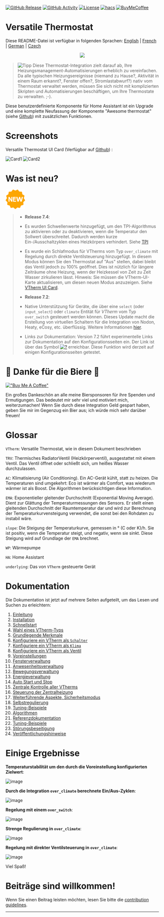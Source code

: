 [![GitHub Release][releases-shield]][releases]
[![GitHub Activity][commits-shield]][commits]
[![License][license-shield]](LICENSE)
[![hacs][hacs_badge]][hacs]
[![BuyMeCoffee][buymecoffeebadge]][buymecoffee]

# Versatile Thermostat

Diese README-Datei ist verfügbar in folgenden
Sprachen: [English](README.md) | [French](README-fr.md) | [German](README-de.md) | [Czech](README-cs.md)

<p align="center">
<img src="https://github.com/jmcollin78/versatile_thermostat/blob/main/images/icon.png" />
</p>

> ![Tipp](images/tips.png) Diese Thermostat-Integration zielt darauf ab, Ihre Heizungsmanagement-Automatisierungen erheblich zu vereinfachen. Da alle typischen Heizungsereignisse (niemand zu Hause?, Aktivität in einem Raum erkannt?, Fenster offen?, Stromlastabwurf?) nativ vom Thermostat verwaltet werden, müssen Sie sich nicht mit komplizierten Skripten und Automatisierungen beschäftigen, um Ihre Thermostate zu verwalten. ;-).

Diese benutzerdefinierte Komponente für Home Assistant ist ein Upgrade und eine komplette Neufassung der Komponente "Awesome thermostat" (siehe [Github](https://github.com/dadge/awesome_thermostat)) mit zusätzlichen Funktionen.

# Screenshots

Versatile Thermostat UI Card (Verfügbar auf [Github](https://github.com/jmcollin78/versatile-thermostat-ui-card)) :

![Card1](https://github.com/jmcollin78/versatile-thermostat-ui-card/raw/master/assets/1.png) ![Card2](https://github.com/jmcollin78/versatile-thermostat-ui-card/raw/master/assets/7.png)

# Was ist neu?
![New](images/new-icon.png)
> * **Release 7.4**:
>
> - Es wurden Schwellenwerte hinzugefügt, um den TPI-Algorithmus zu aktivieren oder zu deaktivieren, wenn die Temperatur den Sollwert überschreitet.
> Dadurch werden kurze Ein-/Ausschaltzyklen eines Heizkörpers verhindert.
>   Siehe [TPI](documentation/de/algorithms.md#the-tpi-algorithm)
>
> - Es wurde ein Schlafmodus für VTherms vom Typ `over_climate` mit Regelung durch direkte Ventilsteuerung hinzugefügt. In diesem Modus können Sie den Thermostat auf "Aus" stellen, dabei bleibt das Ventil jedoch zu 100% geöffnet. Dies ist nützlich für längere Zeiträume ohne Heizung, wenn der Heizkessel von Zeit zu Zeit Wasser zirkulieren lässt. Hinweis: Sie müssen die VTherm-UI-Karte aktualisieren, um diesen neuen Modus anzuzeigen. Siehe [VTherm UI Card](documentation/en/additions.md#versatile-thermostat-ui-card).
>
> * **Release 7.2**:
>
> - Native Unterstützung für Geräte, die über eine `select` (oder `input_select`) oder `climate` Entität für _VTherm_ vom Typ `over_switch` gesteuert werden können. Dieses Update macht die Erstellung von virtuellen Schaltern für die Integration von Nodon, Heaty, eCosy, etc. überflüssig. Weitere Informationen [hier](documentation/de/over-switch.md#command-customization).
>
> - Links zur Dokumentation: Version 7.2 führt experimentelle Links zur Dokumentation auf den Konfigurationsseiten ein. Der Link ist über das Symbol [![?](https://img.icons8.com/color/18/help.png)](https://github.com/jmcollin78/versatile_thermostat/blob/main/documentation/de/over-switch.md#configuration) erreichbar. Diese Funktion wird derzeit auf einigen Konfigurationsseiten getestet.

# 🍻 Danke für die Biere 🍻
[!["Buy Me A Coffee"](https://www.buymeacoffee.com/assets/img/custom_images/orange_img.png)](https://www.buymeacoffee.com/jmcollin78)

Ein großes Dankeschön an alle meine Biersponsoren für ihre Spenden und Ermutigungen. Das bedeutet mir sehr viel und motiviert mich, weiterzumachen! Wenn Sie durch diese Integration Geld gespart haben, geben Sie mir im Gegenzug ein Bier aus; ich würde mich sehr darüber freuen!

# Glossar

  `VTherm`: Versatile Thermostat, wie in diesem Dokument beschrieben

  `TRV`: Thermisches RadiatorVentil (Heizkörperventil), ausgestattet mit einem Ventil. Das Ventil öffnet oder schließt sich, um heißes Wasser durchzulassen.

  `AC`: Klimatisierung (Air Conditioning). Ein AC-Gerät kühlt, statt zu heizen. Die Temperaturen sind umgekehrt: Eco ist wärmer als Comfort, was wiederum wärmer ist als Boost. Die Algorithmen berücksichtigen diese Information.

  `EMA`: Exponentieller gleitender Durchschnitt (Exponential Moving Average). Dient zur Glättung der Temperaturmessungen des Sensors. Er stellt einen gleitenden Durchschnitt der Raumtemperatur dar und wird zur Berechnung der Temperaturkurvensteigung verwendet, die sonst bei den Rohdaten zu instabil wäre.

  `slope`: Die Steigung der Temperaturkurve, gemessen in ° (C oder K)/h. Sie ist positiv, wenn die Temperatur steigt, und negativ, wenn sie sinkt. Diese Steigung wird auf Grundlage der `EMA` brechnet.

  `WP`: Wärmepumpe

  `HA`: Home Assistant

  `underlying`: Das von `VTherm` gesteuerte Gerät

# Dokumentation

Die Dokumentation ist jetzt auf mehrere Seiten aufgeteilt, um das Lesen und Suchen zu erleichtern:
1. [Einleitung](documentation/de/presentation.md)
2. [Installation](documentation/de/installation.md)
3. [Schnellstart](documentation/de/quick-start.md)
4. [Wahl eines VTherm-Typs](documentation/de/creation.md)
5. [Grundlegende Merkmale](documentation/de/base-attributes.md)
6. [Konfiguriere ein VTherm als `Schalter`](documentation/de/over-switch.md)
7. [Konfiguriere ein VTherm als `Klima`](documentation/de/over-climate.md)
8. [Konfiguriere ein VTherm als Ventil](documentation/de/over-valve.md)
9. [Voreinstellungen](documentation/de/feature-presets.md)
10. [Fensterverwaltung](documentation/de/feature-window.md)
11. [Anwesenheitsverwaltung](documentation/de/feature-presence.md)
12. [Bewegungsverwaltung](documentation/de/feature-motion.md)
13. [Energieverwaltung](documentation/de/feature-power.md)
14. [Auto Start und Stop](documentation/de/feature-auto-start-stop.md)
15. [Zentrale Kontrolle aller VTherms](documentation/de/feature-central-mode.md)
16. [Steuerung der Zentralheizung](documentation/de/feature-central-boiler.md)
17. [Weiterführende Aspekte, Sicherheitsmodus](documentation/de/feature-advanced.md)
18. [Selbstregulierung](documentation/de/self-regulation.md)
19. [Tuning-Beispiele](documentation/de/tuning-examples.md)
20. [Algorithmen](documentation/de/algorithms.md)
21. [Referenzdokumentation](documentation/de/reference.md)
22. [Tuning-Beispiele](documentation/de/tuning-examples.md)
23. [Störungsbeseitigung](documentation/de/troubleshooting.md)
24. [Veröffentlichungshinweise](documentation/de/releases.md)

# Einige Ergebnisse

**Temperaturstabilität um den durch die Voreinstellung konfigurierten Zielwert**:

![image](documentation/en/images/results-1.png)

**Durch die Integration `over_climate` berechnete Ein/Aus-Zyklen**:

![image](documentation/en/images/results-2.png)

**Regelung mit einem `over_switch`**:

![image](documentation/en/images/results-4.png)

**Strenge Regulierung in `over_climate`**:

![image](documentation/en/images/results-over-climate-1.png)

**Regelung mit direkter Ventilsteuerung in `over_climate`**:

![image](documentation/en/images/results-over-climate-2.png)

Viel Spaß!

# Beiträge sind willkommen!

Wenn Sie einen Beitrag leisten möchten, lesen Sie bitte die [contribution guidelines](CONTRIBUTING-de.md).

***

[versatile_thermostat]: https://github.com/jmcollin78/versatile_thermostat
[buymecoffee]: https://www.buymeacoffee.com/jmcollin78
[buymecoffeebadge]: https://img.shields.io/badge/Buy%20me%20a%20beer-%245-orange?style=for-the-badge&logo=buy-me-a-beer
[commits-shield]: https://img.shields.io/github/commit-activity/y/jmcollin78/versatile_thermostat.svg?style=for-the-badge
[commits]: https://github.com/jmcollin78/versatile_thermostat/commits/master
[hacs]: https://github.com/custom-components/hacs
[hacs_badge]: https://img.shields.io/badge/HACS-Custom-41BDF5.svg?style=for-the-badge
[forum-shield]: https://img.shields.io/badge/community-forum-brightgreen.svg?style=for-the-badge
[forum]: https://community.home-assistant.io/
[license-shield]: https://img.shields.io/github/license/jmcollin78/versatile_thermostat.svg?style=for-the-badge
[maintenance-shield]: https://img.shields.io/badge/maintainer-Joakim%20Sørensen%20%40ludeeus-blue.svg?style=for-the-badge
[releases-shield]: https://img.shields.io/github/release/jmcollin78/versatile_thermostat.svg?style=for-the-badge
[releases]: https://github.com/jmcollin78/versatile_thermostat/releases
